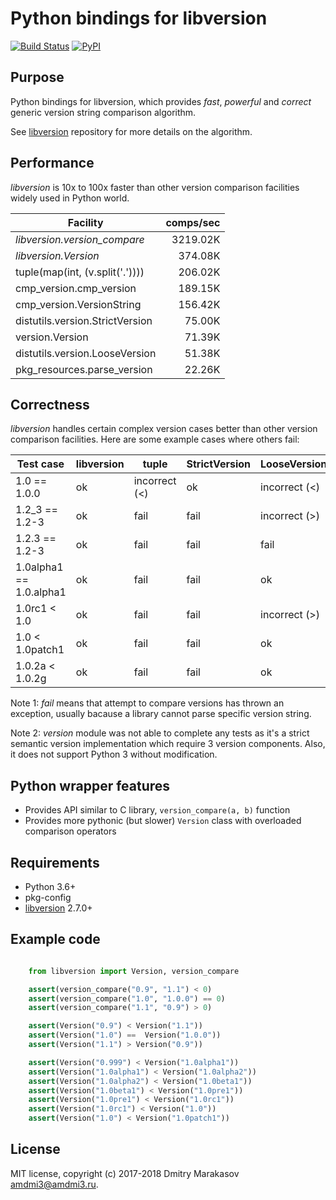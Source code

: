 # Python bindings for libversion

[![Build Status](https://travis-ci.org/repology/py-libversion.svg?branch=master)](https://travis-ci.org/repology/py-libversion)
[![PyPI](https://img.shields.io/pypi/v/libversion.svg)](https://pypi.python.org/pypi/libversion)

## Purpose

Python bindings for libversion, which provides *fast*, *powerful*
and *correct* generic version string comparison algorithm.

See [libversion](https://github.com/repology/libversion) repository for
more details on the algorithm.

## Performance

*libversion* is 10x to 100x faster than other version comparison
facilities widely used in Python world.

| Facility                            | comps/sec |
|-------------------------------------|----------:|
| *libversion.version_compare*        |  3219.02K |
| *libversion.Version*                |   374.08K |
| tuple(map(int, (v.split('.'))))     |   206.02K |
| cmp_version.cmp_version             |   189.15K |
| cmp_version.VersionString           |   156.42K |
| distutils.version.StrictVersion     |    75.00K |
| version.Version                     |    71.39K |
| distutils.version.LooseVersion      |    51.38K |
| pkg_resources.parse_version         |    22.26K |

## Correctness

*libversion* handles certain complex version cases better than other
version comparison facilities. Here are some example cases where others
fail:

| Test case               | libversion | tuple         | StrictVersion | LooseVersion  | parse_version | cmp_version   |
|-------------------------|------------|---------------|---------------|---------------|---------------|---------------|
| 1.0 == 1.0.0            | ok         | incorrect (<) | ok            | incorrect (<) | ok            | ok            |
| 1.2_3 == 1.2-3          | ok         | fail          | fail          | incorrect (>) | incorrect (<) | ok            |
| 1.2.3 == 1.2-3          | ok         | fail          | fail          | fail          | incorrect (>) | incorrect (<) |
| 1.0alpha1 == 1.0.alpha1 | ok         | fail          | fail          | ok            | ok            | incorrect (>) |
| 1.0rc1 < 1.0            | ok         | fail          | fail          | incorrect (>) | ok            | incorrect (>) |
| 1.0 < 1.0patch1         | ok         | fail          | fail          | ok            | incorrect (>) | ok            |
| 1.0.2a < 1.0.2g         | ok         | fail          | fail          | ok            | incorrect (>) | ok            |

Note 1: *fail* means that attempt to compare versions has thrown
an exception, usually bacause a library cannot parse specific version
string.

Note 2: *version* module was not able to complete any tests as it's
a strict semantic version implementation which require 3 version
components. Also, it does not support Python 3 without modification.

## Python wrapper features

-  Provides API similar to C library, `version_compare(a, b)` function
-  Provides more pythonic (but slower) `Version` class with overloaded
   comparison operators

## Requirements

-  Python 3.6+
-  pkg-config
-  [libversion](https://github.com/repology/libversion) 2.7.0+

## Example code

```python

    from libversion import Version, version_compare

    assert(version_compare("0.9", "1.1") < 0)
    assert(version_compare("1.0", "1.0.0") == 0)
    assert(version_compare("1.1", "0.9") > 0)

    assert(Version("0.9") < Version("1.1"))
    assert(Version("1.0") ==  Version("1.0.0"))
    assert(Version("1.1") > Version("0.9"))

    assert(Version("0.999") < Version("1.0alpha1"))
    assert(Version("1.0alpha1") < Version("1.0alpha2"))
    assert(Version("1.0alpha2") < Version("1.0beta1"))
    assert(Version("1.0beta1") < Version("1.0pre1"))
    assert(Version("1.0pre1") < Version("1.0rc1"))
    assert(Version("1.0rc1") < Version("1.0"))
    assert(Version("1.0") < Version("1.0patch1"))
```

## License

MIT license, copyright (c) 2017-2018 Dmitry Marakasov amdmi3@amdmi3.ru.
